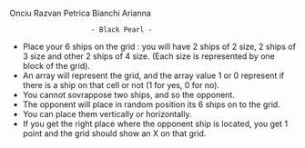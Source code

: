 Onciu Razvan Petrica
Bianchi Arianna



						- Black Pearl -

- Place your 6 ships on the grid : you will have 2 ships of 2 size, 2 ships of 3 size and other 2 ships of 4 size. (Each size is 			represented by one block of the grid).
- An array will represent the grid, and the array value 1 or 0 represent if there is a ship on that cell or not (1 for yes, 0 for no).
- You cannot sovrappose two ships, and so the opponent.
- The opponent will place in random position its 6 ships on to the grid.
- You can place them vertically or horizontally.
- If you get the right place where the opponent ship is located, you get 1 point  and the grid should show an X on that grid.